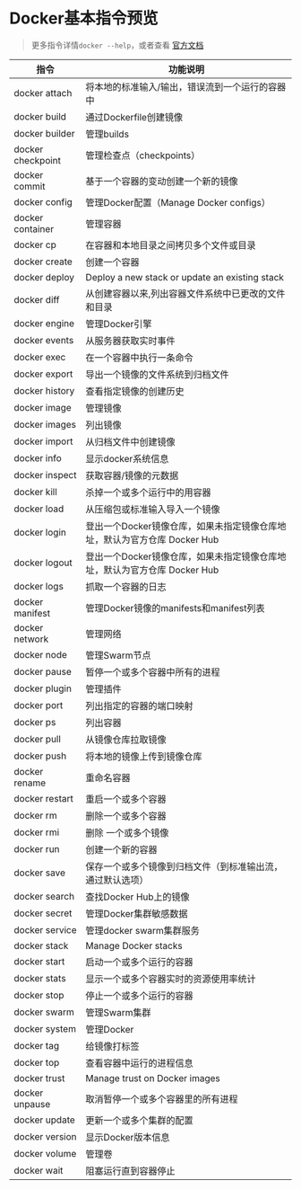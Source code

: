 # Docker基本指令预览

> 更多指令详情`docker --help`，或者查看 [官方文档](https://docs.docker.com/engine/reference/commandline/docker/)

| 指令              | 功能说明                                                                  |
| ----------------- | ------------------------------------------------------------------------- |
| docker attach     | 将本地的标准输入/输出，错误流到一个运行的容器中                           |
| docker build      | 通过Dockerfile创建镜像                                                    |
| docker builder    | 管理builds                                                                |
| docker checkpoint | 管理检查点（checkpoints）                                                 |
| docker commit     | 基于一个容器的变动创建一个新的镜像                                        |
| docker config     | 管理Docker配置（Manage Docker configs）                                   |
| docker container  | 管理容器                                                                  |
| docker cp         | 在容器和本地目录之间拷贝多个文件或目录                                    |
| docker create     | 创建一个容器                                                              |
| docker deploy     | Deploy a new stack or update an existing stack                            |
| docker diff       | 从创建容器以来,列出容器文件系统中已更改的文件和目录                       |
| docker engine     | 管理Docker引擎                                                            |
| docker events     | 从服务器获取实时事件                                                      |
| docker exec       | 在一个容器中执行一条命令                                                  |
| docker export     | 导出一个镜像的文件系统到归档文件                                          |
| docker history    | 查看指定镜像的创建历史                                                    |
| docker image      | 管理镜像                                                                  |
| docker images     | 列出镜像                                                                  |
| docker import     | 从归档文件中创建镜像                                                      |
| docker info       | 显示docker系统信息                                                        |
| docker inspect    | 获取容器/镜像的元数据                                                     |
| docker kill       | 杀掉一个或多个运行中的用容器                                              |
| docker load       | 从压缩包或标准输入导入一个镜像                                            |
| docker login      | 登出一个Docker镜像仓库，如果未指定镜像仓库地址，默认为官方仓库 Docker Hub |
| docker logout     | 登出一个Docker镜像仓库，如果未指定镜像仓库地址，默认为官方仓库 Docker Hub |
| docker logs       | 抓取一个容器的日志                                                        |
| docker manifest   | 管理Docker镜像的manifests和manifest列表                                   |
| docker network    | 管理网络                                                                  |
| docker node       | 管理Swarm节点                                                             |
| docker pause      | 暂停一个或多个容器中所有的进程                                            |
| docker plugin     | 管理插件                                                                  |
| docker port       | 列出指定的容器的端口映射                                                  |
| docker ps         | 列出容器                                                                  |
| docker pull       | 从镜像仓库拉取镜像                                                        |
| docker push       | 将本地的镜像上传到镜像仓库                                                |
| docker rename     | 重命名容器                                                                |
| docker restart    | 重启一个或多个容器                                                        |
| docker rm         | 删除一个或多个容器                                                        |
| docker rmi        | 删除 一个或多个镜像                                                       |
| docker run        | 创建一个新的容器                                               |
| docker save       | 保存一个或多个镜像到归档文件（到标准输出流，通过默认选项）                |
| docker search     | 查找Docker Hub上的镜像                                                    |
| docker secret     | 管理Docker集群敏感数据                                                    |
| docker service    | 管理docker swarm集群服务                                                  |
| docker stack      | Manage Docker stacks                                                      |
| docker start      | 启动一个或多个运行的容器                                                  |
| docker stats      | 显示一个或多个容器实时的资源使用率统计                                    |
| docker stop       | 停止一个或多个运行的容器                                                  |
| docker swarm      | 管理Swarm集群                                                             |
| docker system     | 管理Docker                                                                |
| docker tag        | 给镜像打标签                                                              |
| docker top        | 查看容器中运行的进程信息                                                  |
| docker trust      | Manage trust on Docker images                                             |
| docker unpause    | 取消暂停一个或多个容器里的所有进程                                        |
| docker update     | 更新一个或多个集群的配置                                                  |
| docker version    | 显示Docker版本信息                                                        |
| docker volume     | 管理卷                                                                    |
| docker wait       | 阻塞运行直到容器停止                                                      |